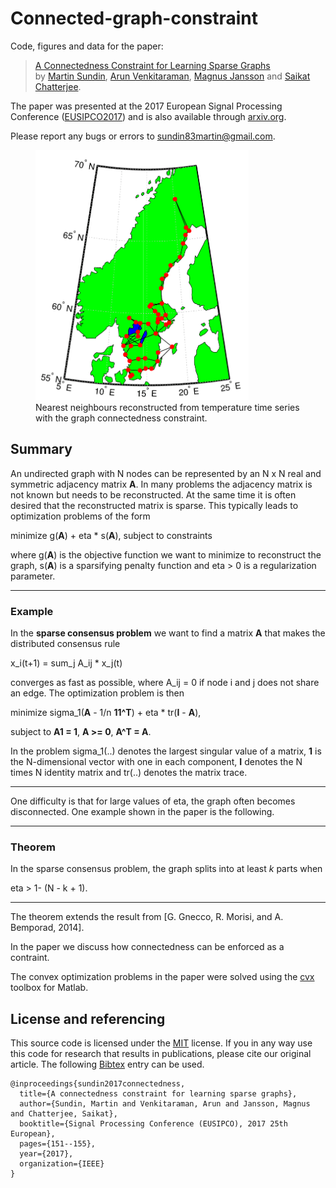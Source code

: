# Connected-graph-constraint
Code, figures and data for the paper:

> [A Connectedness Constraint for Learning Sparse Graphs][arxiv] \
by [Martin Sundin][masundi], [Arun Venkitaraman][arunv], [Magnus Jansson][mjansson] and [Saikat Chatterjee][saikat].

The paper was presented at the 2017 European Signal Processing Conference ([EUSIPCO2017][eusipco]) and is also available through [arxiv.org][arxiv].

Please report any bugs or errors to <sundin83martin@gmail.com>.


<figure>
<img src="figures/sweden_map_withconstraint.png" height=400></img>
<br>
<caption>Nearest neighbours reconstructed from temperature time series with the graph connectedness constraint.</caption>
</figure>

## Summary
An undirected graph with N nodes can be represented by an N x N real and symmetric adjacency matrix **A**. In many problems the adjacency matrix is not known but needs to be reconstructed. At the same time it is often desired that the reconstructed matrix is sparse. This typically leads to optimization problems of the form

minimize g(**A**) + eta * s(**A**), subject to constraints

where g(**A**) is the objective function we want to minimize to reconstruct the graph, s(**A**) is a sparsifying penalty function and eta > 0 is a regularization parameter.

___
### Example

In the **sparse consensus problem** we want to find a matrix **A** that makes the distributed consensus rule

x_i(t+1) = sum_j A_ij * x_j(t)

converges as fast as possible, where A_ij = 0 if node i and j does not share an edge. The optimization problem is then

minimize sigma_1(**A** - 1/n **11^T**) + eta * tr(**I** - **A**),

subject to **A1 = 1**, **A >= 0**, **A^T = A**.

In the problem sigma_1(..) denotes the largest singular value of a matrix, **1** is the N-dimensional vector with one in each component, **I** denotes the N times N identity matrix and tr(..) denotes the matrix trace.

___

One difficulty is that for large values of eta, the graph often becomes disconnected. One example shown in the paper is the following.

___
### Theorem

In the sparse consensus problem, the graph splits into at least *k* parts when

eta > 1- (N - k + 1).
___

The theorem extends the result from [G. Gnecco, R. Morisi, and A. Bemporad, 2014].

In the paper we discuss how connectedness can be enforced as a contraint.

The convex optimization problems in the paper were solved using the [cvx][cvx] toolbox for Matlab.

## License and referencing
This source code is licensed under the [MIT][mit] license. If you in any way use this code for research that results in publications, please cite our original article. The following [Bibtex][bibtex] entry can be used.

```
@inproceedings{sundin2017connectedness,
  title={A connectedness constraint for learning sparse graphs},
  author={Sundin, Martin and Venkitaraman, Arun and Jansson, Magnus and Chatterjee, Saikat},
  booktitle={Signal Processing Conference (EUSIPCO), 2017 25th European},
  pages={151--155},
  year={2017},
  organization={IEEE}
}
```

[masundi]: https://www.kth.se/profile/masundi/
[saikat]: https://www.kth.se/profile/sach/
[mjansson]: https://www.kth.se/profile/janssonm/
[arunv]: https://www.kth.se/profile/arunv
[arxiv]: https://arxiv.org/abs/1708.09021
[mit]: http://choosealicense.com/licenses/mit
[bibtex]: http://www.bibtex.org/
[cvx]: http://cvxr.com/cvx/
[eusipco]: https://www.eusipco2017.org/